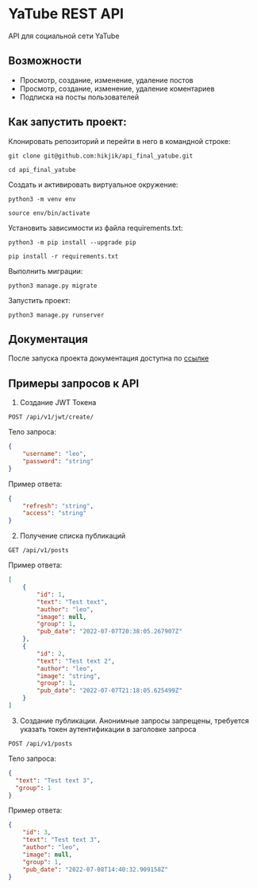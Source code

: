 # YaTube REST API 

API для социальной сети YaTube

## Возможности

- Просмотр, создание, изменение, удаление постов
- Просмотр, создание, изменение, удаление коментариев
- Подписка на посты пользователей

## Как запустить проект:

Клонировать репозиторий и перейти в него в командной строке:

```
git clone git@github.com:hikjik/api_final_yatube.git
```

```
cd api_final_yatube
```

Cоздать и активировать виртуальное окружение:

```
python3 -m venv env
```

```
source env/bin/activate
```

Установить зависимости из файла requirements.txt:

```
python3 -m pip install --upgrade pip
```

```
pip install -r requirements.txt
```

Выполнить миграции:

```
python3 manage.py migrate
```

Запустить проект:

```
python3 manage.py runserver
```

## Документация

После запуска проекта документация доступна по [ссылке](http://127.0.0.1:8000/redoc)

## Примеры запросов к API

1. Создание JWT Токена

```
POST /api/v1/jwt/create/
```

Тело запроса:

```json
{
    "username": "leo",
    "password": "string"
}
```

Пример ответа:

```json
{
    "refresh": "string",
    "access": "string"
}
```

2. Получение списка публикаций

```
GET /api/v1/posts
```

Пример ответа:

```json
[
    {
        "id": 1,
        "text": "Test text",
        "author": "leo",
        "image": null,
        "group": 1,
        "pub_date": "2022-07-07T20:38:05.267907Z"
    },
    {
        "id": 2,
        "text": "Test text 2",
        "author": "leo",
        "image": "string",
        "group": 1,
        "pub_date": "2022-07-07T21:18:05.625499Z"
    }
]
```

3. Создание публикации. Анонимные запросы запрещены, требуется указать токен аутентификации в заголовке запроса

```
POST /api/v1/posts
```

Тело запроса:

```json
{
  "text": "Test text 3",
  "group": 1
}
```

Пример ответа:

```json
{
    "id": 3,
    "text": "Test text 3",
    "author": "leo",
    "image": null,
    "group": 1,
    "pub_date": "2022-07-08T14:40:32.909158Z"
}
```
